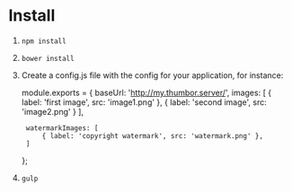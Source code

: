 # Install

1. ``npm install``
2. ``bower install``
3. Create a config.js file with the config for your application, for instance:

    module.exports = {
        baseUrl: 'http://my.thumbor.server/',
        images: [
            { label: 'first image',        src: 'image1.png' },
            { label: 'second image',       src: 'image2.png' }
        ],

        watermarkImages: [
            { label: 'copyright watermark', src: 'watermark.png' },
        ]
    };
    
4. ``gulp``